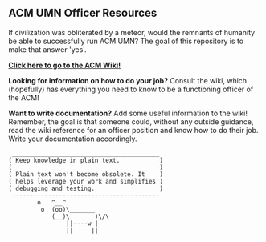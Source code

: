 ACM UMN Officer Resources
-------------------------

If civilization was obliterated by a meteor, would the remnants of
humanity be able to successfully run ACM UMN? The goal of this repository
is to make that answer 'yes'.

**[Click here to go to the ACM Wiki!](https://github.com/acmumn/officer-resources/wiki)**

**Looking for information on how to do your job?** Consult the wiki,
which (hopefully) has everything you need to know to be a functioning
officer of the ACM!

**Want to write documentation?** Add some useful information to the wiki!
Remember, the goal is that someone could, without any outside guidance,
read the wiki reference for an officer position and know how to do their
job. Write your documentation accordingly.

```
 _________________________________________ 
( Keep knowledge in plain text.           )
(                                         )
( Plain text won't become obsolete. It    )
( helps leverage your work and simplifies )
( debugging and testing.                  )
 ----------------------------------------- 
        o   ^__^
         o  (oo)\_______
            (__)\       )\/\
                ||----w |
                ||     ||
```
